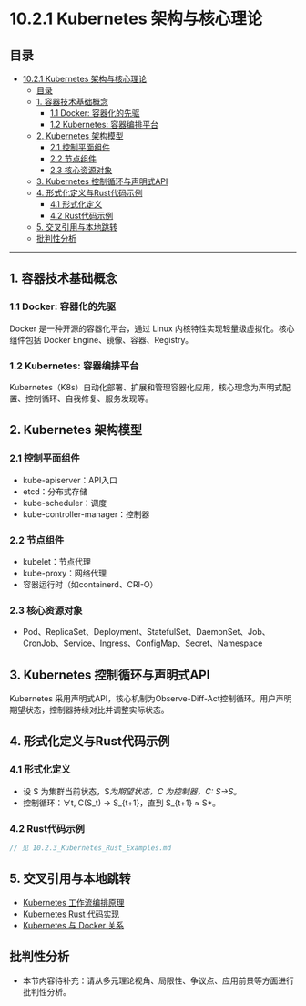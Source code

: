 # 10.2.1 Kubernetes 架构与核心理论

## 目录

- [10.2.1 Kubernetes 架构与核心理论](#1021-kubernetes-架构与核心理论)
  - [目录](#目录)
  - [1. 容器技术基础概念](#1-容器技术基础概念)
    - [1.1 Docker: 容器化的先驱](#11-docker-容器化的先驱)
    - [1.2 Kubernetes: 容器编排平台](#12-kubernetes-容器编排平台)
  - [2. Kubernetes 架构模型](#2-kubernetes-架构模型)
    - [2.1 控制平面组件](#21-控制平面组件)
    - [2.2 节点组件](#22-节点组件)
    - [2.3 核心资源对象](#23-核心资源对象)
  - [3. Kubernetes 控制循环与声明式API](#3-kubernetes-控制循环与声明式api)
  - [4. 形式化定义与Rust代码示例](#4-形式化定义与rust代码示例)
    - [4.1 形式化定义](#41-形式化定义)
    - [4.2 Rust代码示例](#42-rust代码示例)
  - [5. 交叉引用与本地跳转](#5-交叉引用与本地跳转)
  - [批判性分析](#批判性分析)

---

## 1. 容器技术基础概念

### 1.1 Docker: 容器化的先驱

Docker 是一种开源的容器化平台，通过 Linux 内核特性实现轻量级虚拟化。核心组件包括 Docker Engine、镜像、容器、Registry。

### 1.2 Kubernetes: 容器编排平台

Kubernetes（K8s）自动化部署、扩展和管理容器化应用，核心理念为声明式配置、控制循环、自我修复、服务发现等。

## 2. Kubernetes 架构模型

### 2.1 控制平面组件

- kube-apiserver：API入口
- etcd：分布式存储
- kube-scheduler：调度
- kube-controller-manager：控制器

### 2.2 节点组件

- kubelet：节点代理
- kube-proxy：网络代理
- 容器运行时（如containerd、CRI-O）

### 2.3 核心资源对象

- Pod、ReplicaSet、Deployment、StatefulSet、DaemonSet、Job、CronJob、Service、Ingress、ConfigMap、Secret、Namespace

## 3. Kubernetes 控制循环与声明式API

Kubernetes 采用声明式API，核心机制为Observe-Diff-Act控制循环。用户声明期望状态，控制器持续对比并调整实际状态。

## 4. 形式化定义与Rust代码示例

### 4.1 形式化定义

- 设 S 为集群当前状态，S*为期望状态，C 为控制器，C: S→S*。
- 控制循环：∀t, C(S_t) → S_{t+1}，直到 S_{t+1} ≈ S*。

### 4.2 Rust代码示例

```rust
// 见 10.2.3_Kubernetes_Rust_Examples.md
```

## 5. 交叉引用与本地跳转

- [Kubernetes 工作流编排原理](10.2.2_Kubernetes_Workflow_Orchestration.md)
- [Kubernetes Rust 代码实现](10.2.3_Kubernetes_Rust_Examples.md)
- [Kubernetes 与 Docker 关系](10.2.4_Kubernetes_Docker_Relationship.md)

## 批判性分析

- 本节内容待补充：请从多元理论视角、局限性、争议点、应用前景等方面进行批判性分析。
